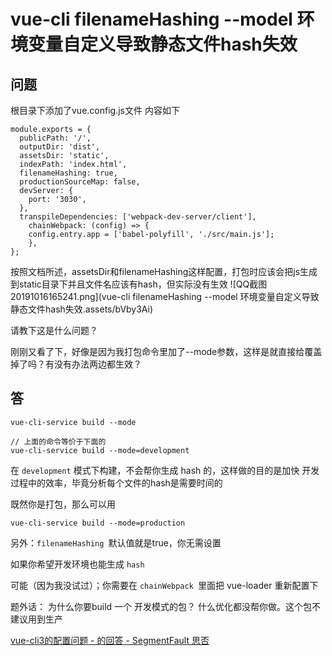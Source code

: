 # vue-cli filenameHashing --model 环境变量自定义导致静态文件hash失效

## 问题

根目录下添加了vue.config.js文件
内容如下

```
module.exports = {
  publicPath: '/',
  outputDir: 'dist',
  assetsDir: 'static',
  indexPath: 'index.html',
  filenameHashing: true,
  productionSourceMap: false,
  devServer: {
    port: '3030',
  },
  transpileDependencies: ['webpack-dev-server/client'],
    chainWebpack: (config) => {
    config.entry.app = ['babel-polyfill', './src/main.js'];
    },
};
```

按照文档所述，assetsDir和filenameHashing这样配置，打包时应该会把js生成到static目录下并且文件名应该有hash，但实际没有生效
![QQ截图20191016165241.png](vue-cli filenameHashing --model 环境变量自定义导致静态文件hash失效.assets/bVby3Ai)

请教下这是什么问题？

刚刚又看了下，好像是因为我打包命令里加了--mode参数，这样是就直接给覆盖掉了吗？有没有办法两边都生效？



## 答

```
vue-cli-service build --mode

// 上面的命令等价于下面的
vue-cli-service build --mode=development
```

在 `development` 模式下构建，不会帮你生成 hash 的，这样做的目的是加快 开发过程中的效率，毕竟分析每个文件的hash是需要时间的

既然你是打包，那么可以用

```
vue-cli-service build --mode=production
```

另外：`filenameHashing `默认值就是true，你无需设置

如果你希望开发环境也能生成 `hash`

可能（因为我没试过）；你需要在 `chainWebpack `里面把 vue-loader 重新配置下

题外话：
为什么你要build 一个 开发模式的包？ 什么优化都没帮你做。这个包不建议用到生产







[vue-cli3的配置问题 - 的回答 - SegmentFault 思否](https://segmentfault.com/q/1010000020709297/a-1020000020713573)